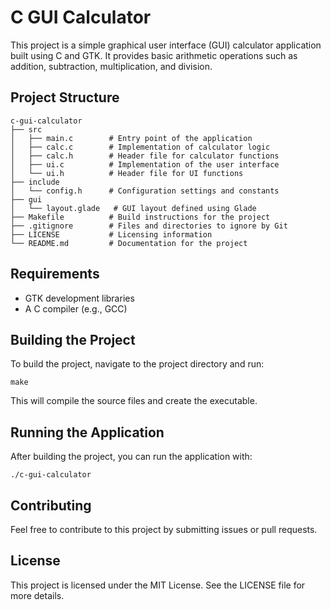 # C GUI Calculator

This project is a simple graphical user interface (GUI) calculator application built using C and GTK. It provides basic arithmetic operations such as addition, subtraction, multiplication, and division.

## Project Structure

```
c-gui-calculator
├── src
│   ├── main.c        # Entry point of the application
│   ├── calc.c        # Implementation of calculator logic
│   ├── calc.h        # Header file for calculator functions
│   ├── ui.c          # Implementation of the user interface
│   └── ui.h          # Header file for UI functions
├── include
│   └── config.h      # Configuration settings and constants
├── gui
│   └── layout.glade   # GUI layout defined using Glade
├── Makefile          # Build instructions for the project
├── .gitignore        # Files and directories to ignore by Git
├── LICENSE           # Licensing information
└── README.md         # Documentation for the project
```

## Requirements

- GTK development libraries
- A C compiler (e.g., GCC)

## Building the Project

To build the project, navigate to the project directory and run:

```
make
```

This will compile the source files and create the executable.

## Running the Application

After building the project, you can run the application with:

```
./c-gui-calculator
```

## Contributing

Feel free to contribute to this project by submitting issues or pull requests. 

## License

This project is licensed under the MIT License. See the LICENSE file for more details.